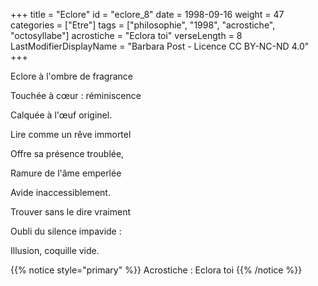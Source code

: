 +++
title = "Eclore"
id = "eclore_8"
date = 1998-09-16
weight = 47
categories = ["Etre"]
tags = ["philosophie", "1998", "acrostiche", "octosyllabe"]
acrostiche = "Eclora toi"
verseLength = 8
LastModifierDisplayName = "Barbara Post - Licence CC BY-NC-ND 4.0"
+++

Eclore à l'ombre de fragrance

Touchée à cœur : réminiscence

Calquée à l'œuf originel.

Lire comme un rêve immortel

Offre sa présence troublée,

Ramure de l'âme emperlée

Avide inaccessiblement.

Trouver sans le dire vraiment

Oubli du silence impavide :

Illusion, coquille vide.

{{% notice style="primary" %}}
Acrostiche : Eclora toi
{{% /notice %}}
